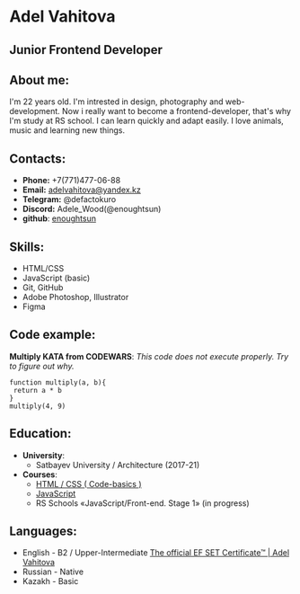 # Adel Vahitova

## Junior Frontend Developer
## About me:
I'm 22 years old. I'm intrested in design, photography and web-development. Now i really want to become a frontend-developer, that's why I'm study at RS school.  I can learn quickly and adapt easily. I love animals, music and learning new things.
## Contacts:
* __Phone:__ +7(771)477-06-88
* __Email:__ adelvahitova@yandex.kz
* __Telegram:__ @defactokuro
* __Discord:__ Adele_Wood(@enoughtsun)
* __github__: [enoughtsun](https://github.com/enoughtsun)
## Skills:
* HTML/CSS
* JavaScript (basic)
* Git, GitHub
* Adobe Photoshop, Illustrator
* Figma

## Code example:
 **Multiply KATA from CODEWARS**:  _This code does not execute properly. Try to figure out why._
 ```
 function multiply(a, b){
  return a * b
}
multiply(4, 9)
 ```
## Education:
* __University__:
	*  Satbayev University / Architecture (2017-21)
* __Courses__: 
	* [HTML / CSS ( Code-basics )](https://ru.code-basics.com/languages/html)
	* [JavaScript](https://learn.javascript.ru/)
	* RS Schools «JavaScript/Front-end. Stage 1» (in progress)

## Languages:
* English - B2 / Upper-Intermediate
 [The official EF SET Certificate™ | Adel Vahitova](https://efset.org/cert/hHjbjj) 
 * Russian - Native 
 * Kazakh - Basic
